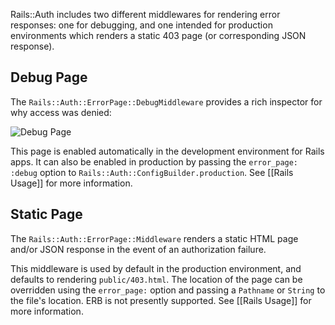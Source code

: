 Rails::Auth includes two different middlewares for rendering error responses: one for debugging, and one intended for production environments which renders a static 403 page (or corresponding JSON response).

## Debug Page

The `Rails::Auth::ErrorPage::DebugMiddleware` provides a rich inspector for why access was denied:

![Debug Page](https://github.com/square/rails-auth/blob/master/images/debug_error_page.png?raw=true)

This page is enabled automatically in the development environment for Rails apps. It can also be enabled in production by passing the `error_page: :debug` option to `Rails::Auth::ConfigBuilder.production`. See [[Rails Usage]] for more information.

## Static Page

The `Rails::Auth::ErrorPage::Middleware` renders a static HTML page and/or JSON response in the event of an authorization failure.

This middleware is used by default in the production environment, and defaults to rendering `public/403.html`. The location of the page can be overridden using the `error_page:` option and passing a `Pathname` or `String` to the file's location. ERB is not presently supported. See [[Rails Usage]] for more information.
